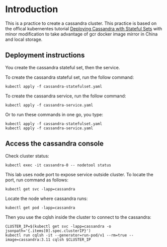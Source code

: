 # Introduction

This is a practice to create a cassandra cluster.  This practice is
based on the offical kubernentes tutorial [Deploying Cassandra with
Stateful Sets][1] with minor modification to take advantage of gcr
docker image mirror in China and local storage.

## Deployment instructions

You create the cassandra stateful set, then the service.

To create the cassandra stateful set, run the follow command:

    kubectl apply -f cassandra-statefulset.yaml

To create the cassandra service, run the follow command:

    kubectl apply -f cassandra-service.yaml

Or to run these commands in one go, you type:

    kubectl apply -f cassandra-statefulset.yaml
    kubectl apply -f cassandra-service.yaml

## Access the cassandra console

Check cluster status:

    kubectl exec -it cassandra-0 -- nodetool status

This lab uses node port to expose service outside cluster. To locate the port, run command as follows:

    kubectl get svc -lapp=cassandra

Locate the node where cassandra runs:

    kubectl get pod -lapp=cassandra

Then you use the cqlsh inside the cluster to connect to the cassandra:

    CLUSTER_IP=$(kubectl get svc -lapp=cassandra -o jsonpath='{.items[0].spec.clusterIP}')
    kubectl run cqlsh -it --generator=run-pod/v1 --rm=true --image=cassandra:3.11 cqlsh $CLUSTER_IP



[1]: https://kubernetes.io/docs/tutorials/stateful-application/cassandra/
